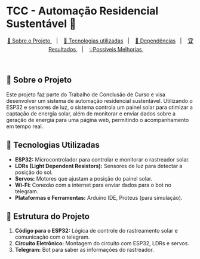 # TCC - Automação Residencial Sustentável 🌱

<p align="center">
  <a href="#Sobre o Projeto"> 🧩 Sobre o Projeto </a>&nbsp;&nbsp;&nbsp;|&nbsp;&nbsp;&nbsp;
  <a href="#Tecnologias utilizadas"> 🚀 Tecnologias utilizadas</a>&nbsp;&nbsp;&nbsp;|&nbsp;&nbsp;&nbsp;
  <a href="#Estrutura do Projeto"> 🧪 Dependências</a>&nbsp;&nbsp;&nbsp;|&nbsp;&nbsp;&nbsp;
  <a href="#Resultados"> 🏆 Resultados </a>&nbsp;&nbsp;&nbsp;|&nbsp;&nbsp;&nbsp;
  <a href="#Possíveis Melhorias"> 💡Possíveis Melhorias </a>&nbsp;&nbsp;&nbsp;&nbsp;&nbsp;&nbsp;
</p>
 
<br/>

## 🌟 Sobre o Projeto

Este projeto faz parte do Trabalho de Conclusão de Curso e visa desenvolver um sistema de automação residencial sustentável. Utilizando o ESP32 e sensores de luz, o sistema controla um painel solar para otimizar a captação de energia solar, além de monitorar e enviar dados sobre a geração de energia para uma página web, permitindo o acompanhamento em tempo real.

## 🔧 Tecnologias Utilizadas

- **ESP32:** Microcontrolador para controlar e monitorar o rastreador solar.
- **LDRs (Light Dependent Resistors):** Sensores de luz para detectar a posição do sol.
- **Servos:** Motores que ajustam a posição do painel solar.
- **Wi-Fi:** Conexão com a internet para enviar dados para o bot no telegram.
- **Plataformas e Ferramentas:** Arduino IDE, Proteus (para simulação).

## 📐 Estrutura do Projeto

1. **Código para o ESP32:** Lógica de controle do rastreamento solar e comunicação com o telegram.
2. **Circuito Eletrônico:** Montagem do circuito com ESP32, LDRs e servos.
3. **Telegram:** Bot para saber as informações do rastreador.



